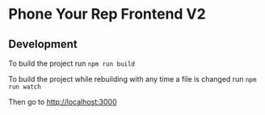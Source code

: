 # Phone Your Rep Frontend V2

## Development

To build the project run `npm run build`

To build the project while rebuilding with any time a file is changed run `npm run watch`

Then go to [http://localhost:3000](http://localhost:3000)
